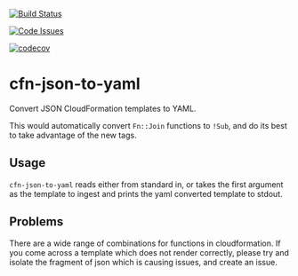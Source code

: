 [![Build Status](https://travis-ci.org/drewsonne/cfn-json-to-yaml.svg?branch=master)](https://travis-ci.org/drewsonne/cfn-json-to-yaml)

[![Code Issues](https://www.quantifiedcode.com/api/v1/project/b6d9757c91b64831ba12fd7cf53332de/badge.svg)](https://www.quantifiedcode.com/app/project/b6d9757c91b64831ba12fd7cf53332de)

[![codecov](https://codecov.io/gh/drewsonne/cfn-json-to-yaml/branch/master/graph/badge.svg)](https://codecov.io/gh/drewsonne/cfn-json-to-yaml)

# cfn-json-to-yaml
Convert JSON CloudFormation templates to YAML.

This would automatically convert `Fn::Join` functions to `!Sub`, and
do its best to take advantage of the new tags.

## Usage
`cfn-json-to-yaml` reads either from standard in, or takes the first
argument as the template to ingest and prints the yaml converted
template to stdout.

## Problems
There are a wide range of combinations for functions in cloudformation.
If you come across a template which does not render correctly, please
try and isolate the fragment of json which is causing issues, and
create an issue.
